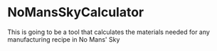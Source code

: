 # NoMansSkyCalculator
This is going to be a tool that calculates the materials needed for any manufacturing recipe in No Mans' Sky
